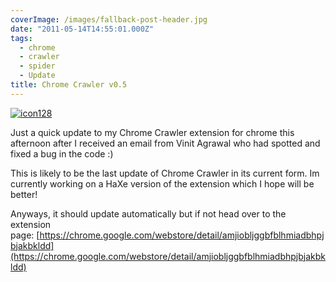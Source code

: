 ```yaml
---
coverImage: /images/fallback-post-header.jpg
date: "2011-05-14T14:55:01.000Z"
tags:
  - chrome
  - crawler
  - spider
  - Update
title: Chrome Crawler v0.5
---
```


[![](/wp-content/uploads/2011/05/icon128.png "icon128")](/wp-content/uploads/2011/05/icon128.png)

Just a quick update to my Chrome Crawler extension for chrome this afternoon after I received an email from Vinit Agrawal who had spotted and fixed a bug in the code :)

<!-- more -->

This is likely to be the last update of Chrome Crawler in its current form. Im currently working on a HaXe version of the extension which I hope will be better!

Anyways, it should update automatically but if not head over to the extension page: [https://chrome.google.com/webstore/detail/amjiobljggbfblhmiadbhpjbjakbkldd](https://chrome.google.com/webstore/detail/amjiobljggbfblhmiadbhpjbjakbkldd)
